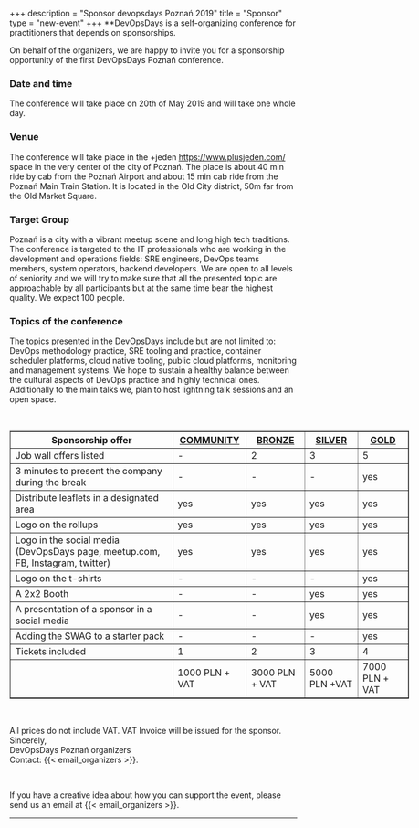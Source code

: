 +++
description = "Sponsor devopsdays Poznań 2019"
title = "Sponsor"
type = "new-event"
+++
**DevOpsDays is a self-organizing conference for practitioners that depends on sponsorships. 

<!--

We greatly value sponsors for this open event.  If you are interested in sponsoring, please drop us an email at [{{< email_organizers >}}].

<hr>

DevOpsDays is a self-organizing conference for practitioners that depends on sponsorships. We do not have vendor booths, sell product presentations, or distribute attendee contact lists. Sponsors have the opportunity to have short elevator pitches during the program and will get recognition on the website and social media before, during and after the event. Sponsors are encouraged to represent themselves by actively participating and engaging with the attendees as peers. Any attendee also has the opportunity to demo products/projects as part of an open space session.
<p>
Gold sponsors get a full table and Silver sponsors a shared table where they can interact with those interested to come visit during breaks. All attendees are welcome to propose any subject they want during the open spaces, but this is a community-focused conference, so heavy marketing will probably work against you when trying to make a good impression on the attendees.
<p>
The best thing to do is send engineers to interact with the experts at devopsdays on their own terms.
<p>

-->

<p>
On behalf of the organizers, we are happy to invite you for a sponsorship opportunity of the first DevOpsDays Poznań conference.
<p>

### Date and time

The conference will take place on 20th of May 2019 and will take one whole day. 

### Venue
  
The conference will take place in the +jeden https://www.plusjeden.com/ space in the very center of the city of Poznań. The place is about 40 min ride by cab from the Poznań Airport and about 15 min cab ride from the Poznań Main Train Station. It is located in the Old City district, 50m far from the Old Market Square. 


### Target Group

Poznań is a city with a vibrant meetup scene and long high tech traditions. The conference is targeted to the IT professionals who are working in the development and operations fields: SRE engineers, DevOps teams members, system operators, backend developers. We are open to all levels of seniority and we will try to make sure that all the presented topic are approachable by all participants but at the same time bear the highest quality. We expect 100 people. 

### Topics of the conference

The topics presented in the DevOpsDays include but are not limited to: DevOps methodology practice, SRE tooling and practice, container scheduler platforms, cloud native tooling, public cloud platforms, monitoring and management systems. We hope to sustain a healthy balance between the cultural aspects of DevOps practice and highly technical ones. Additionally to the main talks we, plan to host lightning talk sessions and an open space. 

<br/>

<div style="width:700px">
<table border=1 cellspacing=1>
	<tr>
	  	<th>Sponsorship offer</th>
	  	<th><center><b><u>COMMUNITY</u></center></b></th>		
	  	<th><center><b><u>BRONZE</u></center></b></th>
	  	<th><center><b><u>SILVER</u></center></b></th>
	  	<th><center><b><u>GOLD</u></center></b></th>
 	</tr>
	<tr>
	  	<td>Job wall offers listed</td>
	  	<td>-</td>
	  	<td>2</td>
	  	<td>3</td>
	 	<td>5</td>
	</tr>
	<tr>
	  	<td>3 minutes to present the company during the break</td>
	 	<td>-</td>
	 	<td>-</td>
	  	<td>-</td>
		<td>yes</td>
	</tr>
	<tr>
		<td>Distribute leaflets in a designated area</td>
		<td>yes</td>
		<td>yes</td>
		<td>yes</td>
		<td>yes</td>
	</tr>
	<tr>
		<td>Logo on the rollups</td>
		<td>yes</td>
		<td>yes</td>
		<td>yes</td>
		<td>yes</td>
	</tr>
	<tr>
		<td>Logo in the social media (DevOpsDays page, meetup.com, FB, Instagram, twitter)
		<td>yes</td>
		<td>yes</td>
		<td>yes</td>
		<td>yes</td>
	<tr>
		<td>Logo on the t-shirts</td>
		<td>-</td>
		<td>-</td>
		<td>-</td>
		<td>yes</td>
	</tr>
	<tr>
		<td>A 2x2 Booth</td>
		<td>-</td>
		<td>-</td>
		<td>yes</td>
		<td>yes</td>
	</tr>
	<tr>
		<td>A presentation of a sponsor in a social media</td>
		<td>-</td>
		<td>-</td>
		<td>yes</td>
		<td>yes</td>
	</tr>
	<tr>
		<td>Adding the SWAG to a starter pack</td>
		<td>-</td>
	  	<td>-</td>
	  	<td>-</td>
	  	<td>yes</td>
	</tr>
	<tr>
		<td>Tickets included</td>
	  	<td>1</td>
	  	<td>2</td>
	  	<td>3</td>
	  	<td>4</td>
	</tr>	
	<tr>
	  	<td></td>
	  	<td>1000 PLN + VAT</td>
	  	<td>3000 PLN + VAT</td>
	  	<td>5000 PLN +VAT</td>
	  	<td>7000 PLN + VAT</td>
	</tr>
</table>
</div>
	
<br/>

All prices do not include VAT. VAT Invoice will be issued for the sponsor. 
<br/>
Sincerely,<br/>
DevOpsDays Poznań organizers<br/>
Contact: {{< email_organizers >}}.<br/>

<br/>

If you have a creative idea about how you can support the event, please send us an email at {{< email_organizers >}}.


<hr/>